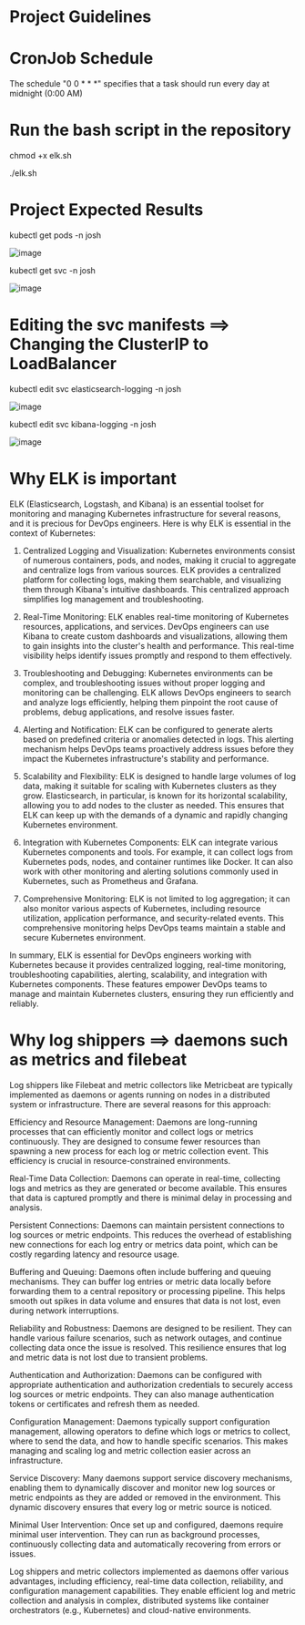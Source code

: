 # Project Guidelines 

# CronJob Schedule 

The schedule "0 0 * * *" specifies that a task should run every day at midnight (0:00 AM) 

# Run the bash script in the repository 

chmod +x elk.sh 

./elk.sh 

# Project Expected Results 

kubectl get pods -n josh 

![image](https://github.com/joshking1/elk-logs-metrics-monitoring/assets/88409463/24ea253e-5e29-43c3-8457-0bbbd2f6acc6)

kubectl get svc -n josh

![image](https://github.com/joshking1/elk-logs-metrics-monitoring/assets/88409463/d38403a1-7ec6-4281-98b2-f20eb7451e7f)

# Editing the svc manifests ==> Changing the ClusterIP to LoadBalancer 

kubectl edit svc elasticsearch-logging -n josh

![image](https://github.com/joshking1/elk-logs-metrics-monitoring/assets/88409463/db81a2a1-908c-4307-9804-b5e00cd68a1a)

kubectl edit svc kibana-logging -n josh

![image](https://github.com/joshking1/elk-logs-metrics-monitoring/assets/88409463/6613c7f1-332b-45ce-baeb-f5a532dc3f30)

# Why ELK is important 
ELK (Elasticsearch, Logstash, and Kibana) is an essential toolset for monitoring and managing Kubernetes infrastructure for several reasons, and it is precious for DevOps engineers. Here is why ELK is essential in the context of Kubernetes:

1.	Centralized Logging and Visualization: Kubernetes environments consist of numerous containers, pods, and nodes, making it crucial to aggregate and centralize logs from various sources. ELK provides a centralized platform for collecting logs, making them searchable, and visualizing them through Kibana's intuitive dashboards. This centralized approach simplifies log management and troubleshooting.
   
3.	Real-Time Monitoring: ELK enables real-time monitoring of Kubernetes resources, applications, and services. DevOps engineers can use Kibana to create custom dashboards and visualizations, allowing them to gain insights into the cluster's health and performance. This real-time visibility helps identify issues promptly and respond to them effectively.
   
5.	Troubleshooting and Debugging: Kubernetes environments can be complex, and troubleshooting issues without proper logging and monitoring can be challenging. ELK allows DevOps engineers to search and analyze logs efficiently, helping them pinpoint the root cause of problems, debug applications, and resolve issues faster.
   
7.	Alerting and Notification: ELK can be configured to generate alerts based on predefined criteria or anomalies detected in logs. This alerting mechanism helps DevOps teams proactively address issues before they impact the Kubernetes infrastructure's stability and performance.
   
9.	Scalability and Flexibility: ELK is designed to handle large volumes of log data, making it suitable for scaling with Kubernetes clusters as they grow. Elasticsearch, in particular, is known for its horizontal scalability, allowing you to add nodes to the cluster as needed. This ensures that ELK can keep up with the demands of a dynamic and rapidly changing Kubernetes environment.
    
11.	Integration with Kubernetes Components: ELK can integrate various Kubernetes components and tools. For example, it can collect logs from Kubernetes pods, nodes, and container runtimes like Docker. It can also work with other monitoring and alerting solutions commonly used in Kubernetes, such as Prometheus and Grafana.
    
13.	Comprehensive Monitoring: ELK is not limited to log aggregation; it can also monitor various aspects of Kubernetes, including resource utilization, application performance, and security-related events. This comprehensive monitoring helps DevOps teams maintain a stable and secure Kubernetes environment.
    
In summary, ELK is essential for DevOps engineers working with Kubernetes because it provides centralized logging, real-time monitoring, troubleshooting capabilities, alerting, scalability, and integration with Kubernetes components. These features empower DevOps teams to manage and maintain Kubernetes clusters, ensuring they run efficiently and reliably.

# Why log shippers ==> daemons such as metrics and filebeat 

Log shippers like Filebeat and metric collectors like Metricbeat are typically implemented as daemons or agents running on nodes in a distributed system or infrastructure. There are several reasons for this approach:

Efficiency and Resource Management: Daemons are long-running processes that can efficiently monitor and collect logs or metrics continuously. They are designed to consume fewer resources than spawning a new process for each log or metric collection event. This efficiency is crucial in resource-constrained environments.

Real-Time Data Collection: Daemons can operate in real-time, collecting logs and metrics as they are generated or become available. This ensures that data is captured promptly and there is minimal delay in processing and analysis.

Persistent Connections: Daemons can maintain persistent connections to log sources or metric endpoints. This reduces the overhead of establishing new connections for each log entry or metrics data point, which can be costly regarding latency and resource usage.

Buffering and Queuing: Daemons often include buffering and queuing mechanisms. They can buffer log entries or metric data locally before forwarding them to a central repository or processing pipeline. This helps smooth out spikes in data volume and ensures that data is not lost, even during network interruptions.

Reliability and Robustness: Daemons are designed to be resilient. They can handle various failure scenarios, such as network outages, and continue collecting data once the issue is resolved. This resilience ensures that log and metric data is not lost due to transient problems.

Authentication and Authorization: Daemons can be configured with appropriate authentication and authorization credentials to securely access log sources or metric endpoints. They can also manage authentication tokens or certificates and refresh them as needed.

Configuration Management: Daemons typically support configuration management, allowing operators to define which logs or metrics to collect, where to send the data, and how to handle specific scenarios. This makes managing and scaling log and metric collection easier across an infrastructure.

Service Discovery: Many daemons support service discovery mechanisms, enabling them to dynamically discover and monitor new log sources or metric endpoints as they are added or removed in the environment. This dynamic discovery ensures that every log or metric source is noticed.

Minimal User Intervention: Once set up and configured, daemons require minimal user intervention. They can run as background processes, continuously collecting data and automatically recovering from errors or issues.

Log shippers and metric collectors implemented as daemons offer various advantages, including efficiency, real-time data collection, reliability, and configuration management capabilities. They enable efficient log and metric collection and analysis in complex, distributed systems like container orchestrators (e.g., Kubernetes) and cloud-native environments.


